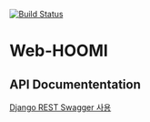 [![Build Status](https://travis-ci.org/fastcampus-HOOMI/Web-HOOMI.svg?branch=develop)](https://travis-ci.org/fastcampus-HOOMI/Web-HOOMI)

# Web-HOOMI

## API Documententation

[Django REST Swagger 사용](http://django-rest-swagger.readthedocs.io/en/latest/)
